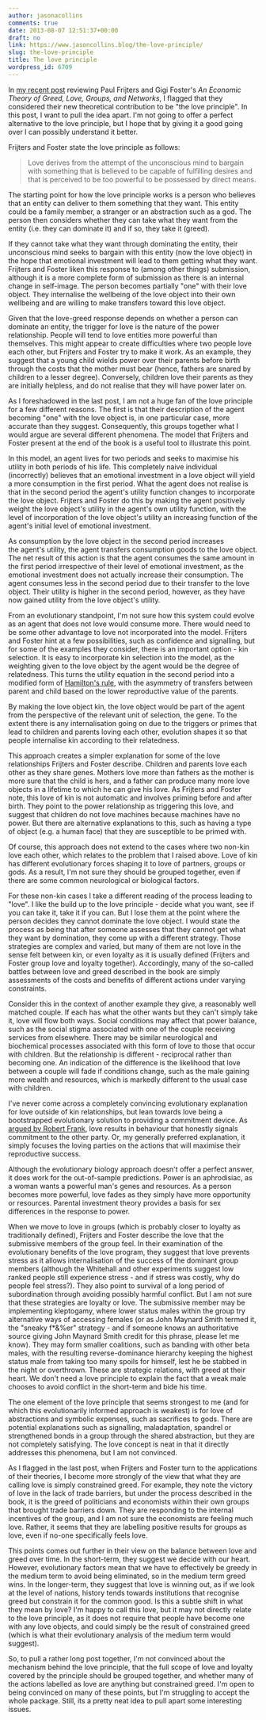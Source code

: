 ```yaml
---
author: jasonacollins
comments: true
date: 2013-08-07 12:51:37+00:00
draft: no
link: https://www.jasoncollins.blog/the-love-principle/
slug: the-love-principle
title: The love principle
wordpress_id: 6709
---
```


In [my recent post](https://www.jasoncollins.blog/an-economic-theory-of-greed-love-groups-and-networks/) reviewing Paul Frijters and Gigi Foster's *An Economic Theory of Greed, Love, Groups, and Networks*, I flagged that they considered their new theoretical contribution to be "the love principle". In this post, I want to pull the idea apart. I'm not going to offer a perfect alternative to the love principle, but I hope that by giving it a good going over I can possibly understand it better.

Frijters and Foster state the love principle as follows:

>Love derives from the attempt of the unconscious mind to bargain with something that is believed to be capable of fulfilling desires and that is perceived to be too powerful to be possessed by direct means.

The starting point for how the love principle works is a person who believes that an entity can deliver to them something that they want. This entity could be a family member, a stranger or an abstraction such as a god. The person then considers whether they can take what they want from the entity (i.e. they can dominate it) and if so, they take it (greed).

If they cannot take what they want through dominating the entity, their unconscious mind seeks to bargain with this entity (now the love object) in the hope that emotional investment will lead to them getting what they want. Frijters and Foster liken this response to (among other things) submission, although it is a more complete form of submission as there is an internal change in self-image. The person becomes partially "one" with their love object. They internalise the wellbeing of the love object into their own wellbeing and are willing to make transfers toward this love object.

Given that the love-greed response depends on whether a person can dominate an entity, the trigger for love is the nature of the power relationship. People will tend to love entities more powerful than themselves. This might appear to create difficulties where two people love each other, but Frijters and Foster try to make it work. As an example, they suggest that a young child wields power over their parents before birth through the costs that the mother must bear (hence, fathers are snared by children to a lesser degree). Conversely, children love their parents as they are initially helpless, and do not realise that they will have power later on.

As I foreshadowed in the last post, I am not a huge fan of the love principle for a few different reasons. The first is that their description of the agent becoming "one" with the love object is, in one particular case, more accurate than they suggest. Consequently, this groups together what I would argue are several different phenomena. The model that Frijters and Foster present at the end of the book is a useful tool to illustrate this point.

In this model, an agent lives for two periods and seeks to maximise his utility in both periods of his life. This completely naive individual (incorrectly) believes that an emotional investment in a love object will yield a more consumption in the first period. What the agent does not realise is that in the second period the agent's utility function changes to incorporate the love object. Frijters and Foster do this by making the agent positively weight the love object's utility in the agent's own utility function, with the level of incorporation of the love object's utility an increasing function of the agent's initial level of emotional investment.

As consumption by the love object in the second period increases the agent's utility, the agent transfers consumption goods to the love object. The net result of this action is that the agent consumes the same amount in the first period irrespective of their level of emotional investment, as the emotional investment does not actually increase their consumption. The agent consumes less in the second period due to their transfer to the love object. Their utility is higher in the second period, however, as they have now gained utility from the love object's utility.

From an evolutionary standpoint, I'm not sure how this system could evolve as an agent that does not love would consume more. There would need to be some other advantage to love not incorporated into the model. Frijters and Foster hint at a few possibilities, such as confidence and signalling, but for some of the examples they consider, there is an important option - kin selection. It is easy to incorporate kin selection into the model, as the weighting given to the love object by the agent would be the degree of relatedness. This turns the utility equation in the second period into a modified form of [Hamilton's rule](http://en.wikipedia.org/wiki/W._D._Hamilton#Hamilton.27s_rule), with the asymmetry of transfers between parent and child based on the lower reproductive value of the parents.

By making the love object kin, the love object would be part of the agent from the perspective of the relevant unit of selection, the gene. To the extent there is any internalisation going on due to the triggers or primes that lead to children and parents loving each other, evolution shapes it so that people internalise kin according to their relatedness.

This approach creates a simpler explanation for some of the love relationships Frijters and Foster describe. Children and parents love each other as they share genes. Mothers love more than fathers as the mother is more sure that the child is hers, and a father can produce many more love objects in a lifetime to which he can give his love. As Frijters and Foster note, this love of kin is not automatic and involves priming before and after birth. They point to the power relationship as triggering this love, and suggest that children do not love machines because machines have no power. But there are alternative explanations to this, such as having a type of object (e.g. a human face) that they are susceptible to be primed with.

Of course, this approach does not extend to the cases where two non-kin love each other, which relates to the problem that I raised above. Love of kin has different evolutionary forces shaping it to love of partners, groups or gods. As a result, I'm not sure they should be grouped together, even if there are some common neurological or biological factors.

For these non-kin cases I take a different reading of the process leading to "love". I like the build up to the love principle - decide what you want, see if you can take it, take it if you can. But I lose them at the point where the person decides they cannot dominate the love object. I would state the process as being that after someone assesses that they cannot get what they want by domination, they come up with a different strategy. Those strategies are complex and varied, but many of them are not love in the sense felt between kin, or even loyalty as it is usually defined (Frijters and Foster group love and loyalty together). Accordingly, many of the so-called battles between love and greed described in the book are simply assessments of the costs and benefits of different actions under varying constraints.

Consider this in the context of another example they give, a reasonably well matched couple. If each has what the other wants but they can't simply take it, love will flow both ways. Social conditions may affect that power balance, such as the social stigma associated with one of the couple receiving services from elsewhere. There may be similar neurological and biochemical processes associated with this form of love to those that occur with children. But the relationship is different - reciprocal rather than becoming one. An indication of the difference is the likelihood that love between a couple will fade if conditions change, such as the male gaining more wealth and resources, which is markedly different to the usual case with children.

I've never come across a completely convincing evolutionary explanation for love outside of kin relationships, but lean towards love being a bootstrapped evolutionary solution to providing a commitment device. As [argued by Robert Frank](https://www.jasoncollins.blog/franks-passions-within-reason/), love results in behaviour that honestly signals commitment to the other party. Or, my generally preferred explanation, it simply focuses the loving parties on the actions that will maximise their reproductive success.

Although the evolutionary biology approach doesn't offer a perfect answer, it does work for the out-of-sample predictions. Power is an aphrodisiac, as a woman wants a powerful man's genes and resources. As a person becomes more powerful, love fades as they simply have more opportunity or resources. Parental investment theory provides a basis for sex differences in the response to power.

When we move to love in groups (which is probably closer to loyalty as traditionally defined), Frijters and Foster describe the love that the submissive members of the group feel. In their examination of the evolutionary benefits of the love program, they suggest that love prevents stress as it allows internalisation of the success of the dominant group members (although the Whitehall and other experiments suggest low ranked people still experience stress - and if stress was costly, why do people feel stress?). They also point to survival of a long period of subordination through avoiding possibly harmful conflict. But I am not sure that these strategies are loyalty or love. The submissive member may be implementing kleptogamy, where lower status males within the group try alternative ways of accessing females (or as John Maynard Smith termed it, the "sneaky f*&%er" strategy - and if someone knows an authoritative source giving John Maynard Smith credit for this phrase, please let me know). They may form smaller coalitions, such as banding with other beta males, with the resulting reverse-dominance hierarchy keeping the highest status male from taking too many spoils for himself, lest he be stabbed in the night or overthrown. These are strategic relations, with greed at their heart. We don't need a love principle to explain the fact that a weak male chooses to avoid conflict in the short-term and bide his time.

The one element of the love principle that seems strongest to me (and for which this evolutionarily informed approach is weakest) is for love of abstractions and symbolic expenses, such as sacrifices to gods. There are potential explanations such as signalling, maladaptation, spandrel or strengthened bonds in a group through the shared abstraction, but they are not completely satisfying. The love concept is neat in that it directly addresses this phenomena, but I am not convinced.

As I flagged in the last post, when Frijters and Foster turn to the applications of their theories, I become more strongly of the view that what they are calling love is simply constrained greed. For example, they note the victory of love in the lack of trade barriers, but under the process described in the book, it is the greed of politicians and economists within their own groups that brought trade barriers down. They are responding to the internal incentives of the group, and I am not sure the economists are feeling much love. Rather, it seems that they are labelling positive results for groups as love, even if no-one specifically feels love.

This points comes out further in their view on the balance between love and greed over time. In the short-term, they suggest we decide with our heart. However, evolutionary factors mean that we have to effectively be greedy in the medium term to avoid being eliminated, so in the medium term greed wins. In the longer-term, they suggest that love is winning out, as if we look at the level of nations, history tends towards institutions that recognise greed but constrain it for the common good. Is this a subtle shift in what they mean by love? I'm happy to call this love, but it may not directly relate to the love principle, as it does not require that people have become one with any love objects, and could simply be the result of constrained greed (which is what their evolutionary analysis of the medium term would suggest).

So, to pull a rather long post together, I'm not convinced about the mechanism behind the love principle, that the full scope of love and loyalty covered by the principle should be grouped together, and whether many of the actions labelled as love are anything but constrained greed. I'm open to being convinced on many of these points, but I'm struggling to accept the whole package. Still, its a pretty neat idea to pull apart some interesting issues.
